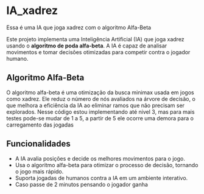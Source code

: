 # IA_xadrez
Essa é uma IA que joga xadrez com o algoritmo Alfa-Beta



Este projeto implementa uma Inteligência Artificial (IA) que joga xadrez usando o **algoritmo de poda alfa-beta**. A IA é capaz de analisar movimentos e tomar decisões otimizadas para competir contra o jogador humano.

## Algoritmo Alfa-Beta

O algoritmo alfa-beta é uma otimização da busca minimax usada em jogos como xadrez. Ele reduz o número de nós avaliados na árvore de decisão, o que melhora a eficiência da IA ao eliminar ramos que não precisam ser explorados.
Nesse código estou implementando até nivel 3, mas para mais testes pode-se mudar de 1 a 5, a partir de 5 ele ocorre uma demora para o carregamento das jogadas

## Funcionalidades

- A IA avalia posições e decide os melhores movimentos para o jogo.
- Usa o algoritmo alfa-beta para otimizar o processo de decisão, tornando o jogo mais rápido.
- Suporta jogadas de humanos contra a IA em um ambiente interativo.
- Caso passe de 2 minutos pensando o jogador ganha


